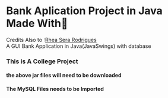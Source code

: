 # Bank Aplication Project in Java Made With💖

Credits Also to :<a href="https://github.com/Rheaserarodrigues">Rhea Sera Rodrigues</a><br>
A GUI Bank Application in Java(JavaSwings) with database
<h3>This is A College Project </h3>
<h4>the above jar files will need to be downloaded </h4>
<h4>The MySQL Files needs to be Imported</h4>
